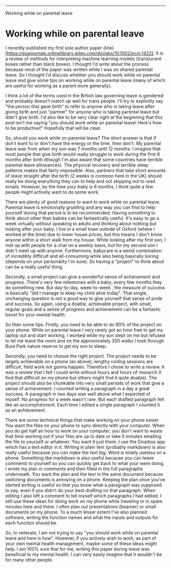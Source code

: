 


---
Working while on parental leave



Working while on parental leave
===========================================



<!--I published a paper that I wrote on my phone during parental leave.

caveat gender. person that gave birth as person that gave birth. partner as their partner.

caveat overworking

outline. should you work, how can you work?
--->


I recently published my first sole author paper (link)[https://esajournals.onlinelibrary.wiley.com/doi/abs/10.1002/ecm.1422]. 
It is a review of methods for interpreting machine learning models (translucent boxes rather than black boxes).
I thought I'd write about the process because most of the paper was written while I was on shared parental leave.
So I thought I'd discuss whether you should work while on parental leave and give some tips on working while on parental leave (many of which are useful for working as a parent more generally).

I think a lot of the terms used in the British law governing leave is gendered and probably doesn't  match up well for trans people. 
I'll try to explicitly say "the person that gave birth" to refer to anyone who is taking leave after giving birth and just "partner" for anyone who is taking parental leave but didn't give birth.
I'd also like to be very clear right at the beginning that this post isn't me saying "you should work while on parental leave! Here's how to be productive!"
Hopefully that will be clear.



<!--
I'm mostly talking about 6-12 months rather than 1-6. person that gave birth  in second half of a year and partners in first 6 months. that said I know nothing about people during full year parental leave.

I found it very useful to have something that wasn't baby related.
connection back to normal life.
exacerbated by the fact that I don't know people in the town I live in.
a sense of progress. baby progress is so slow.
different brain process
--->


So, should you work while on parental leave?
The short answer is that if don't want to or don't have the energy or the time, then don't.
My parental leave was from when my son was 7 months until 12 months. 
I imagine that most people that give birth would really struggle to work during the first 6 months after birth (though I'm also aware that some countries have terrible parental leave allowances).
The physical recovery and terrible sleep patterns makes that fairly impossible.
Also, partners that take short amounts of leave straight after the birth (2 weeks is common here in the UK) should really be doing everything they can to help and not skipping out to read emails.
However, by the time your baby is 6 months, I think quite a few people might actively want to do some work.

There are plenty of good reasons to want to work while on parental leave.
Parental leave is emotionally gruelling and any way you can find to help yourself during that period is to be recommended.
Having something to think about other than babies can be fantastically useful.
It's easy to go a week virtually without speaking to adults and thinking about nothing but looking after your baby.
I live in a small town outside of Oxford (where I worked at the time) due to lower house prices, but this means I don't know anyone within a short walk from my house.
While looking after my first son, I met up with people for a chat on a weekly basis, but for my second son I didn't meet up with anyone.
Furthermore, babycare is a weird combination of incredibly difficult and all-consuming while also being basically boring (depends on your personality I'm sure).
So having a "project" to think about can be a really useful thing.

Secondly, a small project can give a wonderful sense of achievement and progress.
There's very few milestones with a baby; every few months they do something new.
But day-to-day, week-to-week , the measure of success is basically "did I manage to keep my child alive today".
That single, unchanging question is not a good way to give yourself that sense of pride and success.
So again, using a doable, achievable project, with small, regular goals and a sense of progress and achievement can be a fantastic boost for your mental health.


<!--
how to work?

90% has to be on your phone. work while child goes from asleep to deep sleep etc. or while carrying them or bug gying them.

choose the right project. on phone so writing. can do little bits of code planning but that doesn't really yield a completable project.
not tooooo much research. I can't do good research on my phone. maybe others can.

immediate up date between phone and computer.

use markdown.

-->

So then some tips.
Firstly, you need to be able to do 90% of the project on your phone.
While on parental leave I very rarely got an hour free to get my laptop out and start working.
I worked while my son slept on me but refused to let me leave the room and on the approximately 300 walks I took through Bure Park nature reserve to get my son to sleep.

Secondly, you need to choose the right project.
The project needs to be largely achievable on a phone (as above); lengthy coding sessions are difficult, field work not gonna happen.
Therefore I chose to write a review. 
It was a review that I felt I could write without hours and hours of research (I find that difficult on my phone but others might find it quite doable).
The project should also be chunkable into very small periods of work that give a sense of achievement.
I counted writing a paragraph in a day a great success.
A paragraph in two days was well above what I expected of myself.
No progress for a week wasn't rare.
But each drafted paragraph felt like an accomplishment.
Each time I edited a single paragraph I counted it as an achievement.


There are some technical things that make working on your phone easier.
You want the files on your phone to sync directly with your computer. 
When you do get half an hour to work on your computer, you don't want to waste that time working out if your files are up to date or take 5 minutes emailing the file to yourself or whatever. 
You want it just there.
I use the Dropbox app which has a text editor in it.
Writing in plain text (probably markdown) is also really useful because you can make the text big.
Word is totally useless on a phone.
Something like markdown is also  useful because you can leave comments to yourself so you can quickly get back to what your were doing.
I wrote my plan in comments and then filled in the full paragraphs underneath.
You want the plan and the text in the same document because switching documents is annoying on a phone.
Keeping the plan once you've started writing is useful so that you know what a paragraph was supposed to say, even if you didn't do your best drafting on that paragraph.
When editing I also left a comment to tell myself which paragraphs I had edited.
I still use these ideas for doing work on my phone while traveling or in spare minutes here and there.
I often plan out presentations (beamer) or small documents on my phone.
To a much lesser extent I've also planned software, writing the function names and what the inputs and outputs for each function should be.

So, to reiterate, I am not trying to say "you should work while on parental leave and here is how".
However, if you actively wish to work, as part of your own mental health management, maybe some of these ideas might help.
I am 100% sure that for me, writing this paper during leave was beneficial to my mental health.
I can very easily imagine that it wouldn't be for many other people.

